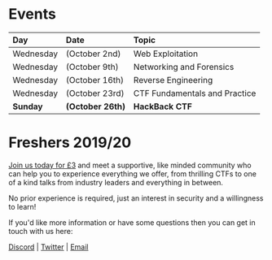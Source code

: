 # Events

| Day | Date | Topic | 
|:----------|:--------------|:-----------------|
| Wednesday | (October 2nd) | Web Exploitation |
| Wednesday | (October 9th) | Networking and Forensics |
| Wednesday | (October 16th) | Reverse Engineering |
| Wednesday | (October 23rd) | CTF Fundamentals and Practice|
| __Sunday__ | __(October 26th)__ | __HackBack CTF__ |


# Freshers 2019/20
[Join us today for £3](https://www.liverpoolguild.org/groups/cyber-security) and meet a supportive, like minded community who can help you to experience everything we offer, from thrilling CTFs to one of a kind talks from industry leaders and everything in between.

No prior experience is required, just an interest in security and a willingness to learn!

If you'd like more information or have some questions then you can get in touch with us here:

[Discord](https://discordapp.com/invite/p6qGd3D) |
[Twitter](https://twitter.com/CyberSocUoL) |
[Email](mailto:cybersecurity@society.liverpoolguild.org)
